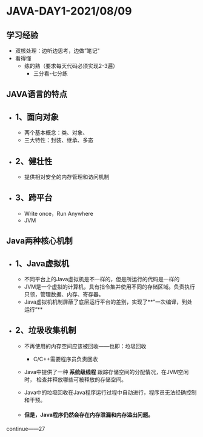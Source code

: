 # JAVA-DAY1-2021/08/09

## 学习经验

- 双核处理：边听边思考，边做”笔记"
- 看得懂
  - 练的熟（要求每天代码必须实现2-3遍）
    - 三分看-七分练





## JAVA语言的特点

- ## 1、面向对象

  - 两个基本概念：类、对象、
  - 三大特性：封装、继承、多态

- ## 2、健壮性

  - 提供相对安全的内存管理和访问机制

- ## 3、跨平台

  - Write once，Run Anywhere
  - JVM



## Java两种核心机制

- ## 1、Java虚拟机

  - 不同平台上的Java虚拟机是不一样的，但是所运行的代码是一样的
  - JVM是一个虚拟的计算机，具有指令集并使用不同的存储区域。负责执行只领，管理数据、内存、寄存器。
  - Java虚拟机机制屏蔽了底层运行平台的差别，实现了**”一次编译，到处运行“**

- ## 2、垃圾收集机制

  - 不再使用的内存空间应该被回收——也即：垃圾回收

    - C/C++需要程序员负责回收

  - Java中提供了一种 **系统级线程** 跟踪存储空间的分配情况，在JVM空闲时， 检查并释放哪些可被释放的存储空间。

  - Java中的垃圾回收在Java程序运行过程中自动进行，程序员无法经确控制和干预。

  - #### **但是**，Java程序仍然会存在内存泄漏和内存溢出问题。







continue——27